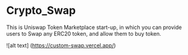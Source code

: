 # Crypto_Swap

This is Uniswap Token Marketplace start-up, in which you can provide users to Swap any ERC20 token, and allow them to buy token.

![alt text] (https://custom-swap.vercel.app/)


